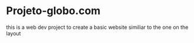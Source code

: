 # Projeto-globo.com
this is a web dev project to create a basic website similiar to the one on the layout
